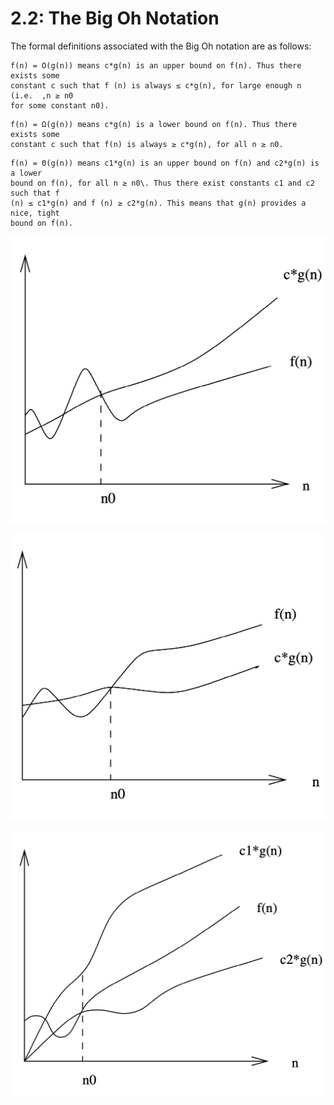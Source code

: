 # 2.2: The Big Oh Notation

The formal definitions associated with the Big Oh notation are as follows:

```
f(n) = O(g(n)) means c*g(n) is an upper bound on f(n). Thus there exists some
constant c such that f (n) is always ≤ c*g(n), for large enough n (i.e.  ,n ≥ n0
for some constant n0). 
```

```
f(n) = Ω(g(n)) means c*g(n) is a lower bound on f(n). Thus there exists some
constant c such that f(n) is always ≥ c*g(n), for all n ≥ n0. 
```

```
f(n) = Θ(g(n)) means c1*g(n) is an upper bound on f(n) and c2*g(n) is a lower
bound on f(n), for all n ≥ n0\. Thus there exist constants c1 and c2 such that f
(n) ≤ c1*g(n) and f (n) ≥ c2*g(n). This means that g(n) provides a nice, tight
bound on f(n).
```

![big-o](assets/big-o.png)

![big-omega](assets/omega.png)

![big-theta](assets/theta.png)
